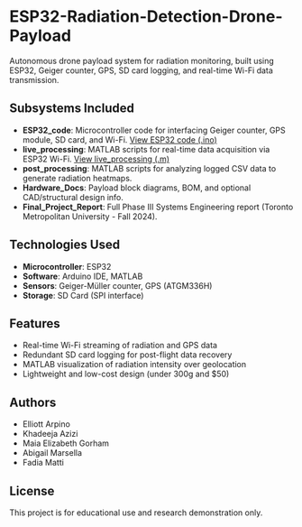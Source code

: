 # ESP32-Radiation-Detection-Drone-Payload

Autonomous drone payload system for radiation monitoring, built using ESP32, Geiger counter, GPS, SD card logging, and real-time Wi-Fi data transmission.

## Subsystems Included
- **ESP32_code**: Microcontroller code for interfacing Geiger counter, GPS module, SD card, and Wi-Fi.
[View ESP32 code (.ino)](./ESP32_code)
- **live_processing**: MATLAB scripts for real-time data acquisition via ESP32 Wi-Fi.
[View live_processing (.m)](./report.pdf)
- **post_processing**: MATLAB scripts for analyzing logged CSV data to generate radiation heatmaps.
- **Hardware_Docs**: Payload block diagrams, BOM, and optional CAD/structural design info.
- **Final_Project_Report**: Full Phase III Systems Engineering report (Toronto Metropolitan University - Fall 2024).

## Technologies Used
- **Microcontroller**: ESP32
- **Software**: Arduino IDE, MATLAB
- **Sensors**: Geiger-Müller counter, GPS (ATGM336H)
- **Storage**: SD Card (SPI interface)

## Features
- Real-time Wi-Fi streaming of radiation and GPS data
- Redundant SD card logging for post-flight data recovery
- MATLAB visualization of radiation intensity over geolocation
- Lightweight and low-cost design (under 300g and $50)

## Authors
- Elliott Arpino  
- Khadeeja Azizi  
- Maia Elizabeth Gorham  
- Abigail Marsella  
- Fadia Matti

## License
This project is for educational use and research demonstration only.
